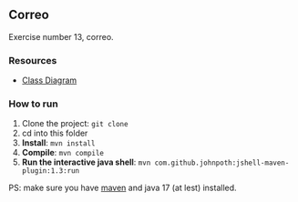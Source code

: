 ## Correo

Exercise number 13, correo.

### Resources

-   [Class Diagram](https://app.diagrams.net/#G1OD_fn_ZNf-WKQ5S2ozqkn9wApzD0C33z#%7B%22pageId%22%3A%22K6oHnzzEMkyBWeTvzIrS%22%7D)

### How to run

1. Clone the project: `git clone `
2. cd into this folder
3. **Install**: `mvn install`
4. **Compile**: `mvn compile`
5. **Run the interactive java shell**: `mvn com.github.johnpoth:jshell-maven-plugin:1.3:run`

PS: make sure you have [maven](https://maven.apache.org/) and java 17 (at lest) installed.
